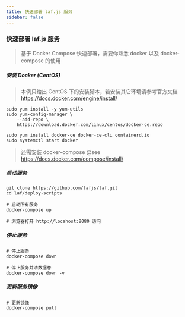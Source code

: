 ```yaml
---
title: 快速部署 laf.js 服务
sidebar: false
---
```


### 快速部署 laf.js 服务

> 基于 Docker Compose 快速部署，需要你熟悉 docker 以及 docker-compose 的使用

##### 安装 Docker (CentOS)

> 本例只给出 CentOS 下的安装脚本，若安装其它环境请参考官方文档 https://docs.docker.com/engine/install/

```shell
sudo yum install -y yum-utils
sudo yum-config-manager \
    --add-repo \
    https://download.docker.com/linux/centos/docker-ce.repo

sudo yum install docker-ce docker-ce-cli containerd.io
sudo systemctl start docker

```

> 还需安装 docker-compose @see https://docs.docker.com/compose/install/

##### 启动服务

```shell
git clone https://github.com/lafjs/laf.git
cd laf/deploy-scripts

# 启动所有服务
docker-compose up

# 浏览器打开 http://locahost:8080 访问

```

##### 停止服务

```shell
# 停止服务
docker-compose down

# 停止服务并清数据卷
docker-compose down -v
```

##### 更新服务镜像

```shell
# 更新镜像
docker-compose pull
```
